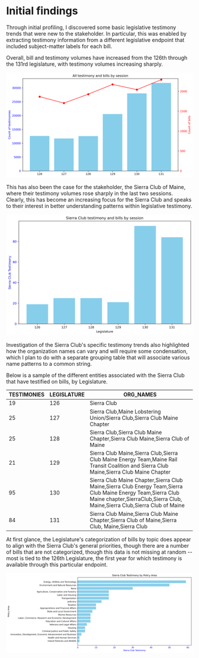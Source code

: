 # Initial findings

Through initial profiling, I discovered some basic legislative testimony trends that were new to the stakeholder. In particular, this was enabled by extracting testimony information from a different legislative endpoint that included subject-matter labels for each bill.

Overall, bill and testimony volumes have increased from the 126th through the 131rd legislature, with testimony volumes increasing sharply.

![Testimony trend](../figs/all_testimony_trend.png)

This has also been the case for the stakeholder, the Sierra Club of Maine, where their testimony volumes rose sharply in the last two sessions. Clearly, this has become an increasing focus for the Sierra Club and speaks to their interest in better understanding patterns within legislative testimony. 

![Sierra Club trend](../figs/sierra_testimony_trend.png)

Investigation of the Sierra Club's specific testimony trends also highlighted how the organization names can vary and will require some condensation, which I plan to do with a separate grouping table that will associate various name patterns to a common string. 

Below is a sample of the different entities associated with the Sierra Club that have testified on bills, by Legislature.

|TESTIMONIES|LEGISLATURE|ORG_NAMES|
|-----------|-----------|---------|
|19|126|Sierra Club|
|25|127|Sierra Club,Maine Lobstering Union/Sierra Club,Sierra Club Maine Chapter|
|25|128|Sierra Club,Sierra Club Maine Chapter,Sierra Club Maine,Sierra Club of Maine|
|21|129|Sierra Club Maine,Sierra Club,Sierra Club Maine Energy Team,Maine Rail Transit Coalition and Sierra Club Maine,Sierra Club Maine Chapter|
|95|130|Sierra Club Maine Chapter,Sierra Club Maine,Sierra Club Energy Team,Sierra Club Maine Energy Team,Sierra Club Maine chapter,SierraClub,Sierra Club, Maine,Sierra Club,Sierra Club of Maine|
|84|131|Sierra Club Maine,Sierra Club Maine Chapter,Sierra Club of Maine,Sierra Club, Maine,Sierra Club|

At first glance, the Legislature's categorization of bills by topic does appear to align with the Sierra Club's general priorities, though there are a number of bills that are not categorized, though this data is not missing at random -- most is tied to the 126th Legislature, the first year for which testimony is available through this particular endpoint. 

![Sierra Club testimony by policy area](../figs/sierra_testimony_by_topic.png)